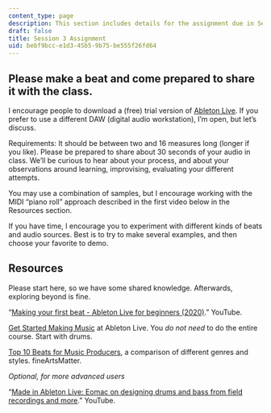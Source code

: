 ```yaml
---
content_type: page
description: This section includes details for the assignment due in Session 3.
draft: false
title: Session 3 Assignment
uid: bebf9bcc-e1d3-45b5-9b75-be555f26fd64
---
```

## Please make a beat and come prepared to share it with the class.

I encourage people to download a (free) trial version of [Ableton Live](https://www.ableton.com/en/live/). If you prefer to use a different DAW (digital audio workstation), I’m open, but let’s discuss. 

Requirements: It should be between two and 16 measures long (longer if you like). Please be prepared to share about 30 seconds of your audio in class. We’ll be curious to hear about your process, and about your observations around learning, improvising, evaluating your different attempts.

You may use a combination of samples, but I encourage working with the MIDI “piano roll” approach described in the first video below in the Resources section.

If you have time, I encourage you to experiment with different kinds of beats and audio sources. Best is to try to make several examples, and then choose your favorite to demo.

## Resources

Please start here, so we have some shared knowledge. Afterwards, exploring beyond is fine.

“[Making your first beat - Ableton Live for beginners (2020)](https://www.youtube.com/watch?v=P0XsgBD2s6w).” YouTube.

[Get Started Making Music](https://learningmusic.ableton.com/) at Ableton Live. You *do not need* to do the entire course. Start with drums. 

[Top 10 Beats for Music Producers](https://www.fineartsmatter.com/resources/top-10-beats-every-music-producer-should-know), a comparison of different genres and styles. fineArtsMatter. 

*Optional, for more advanced users*

“[Made in Ableton Live: Eomac on designing drums and bass from field recordings and more](https://www.youtube.com/watch?v=iM9znya6W2A).” YouTube.